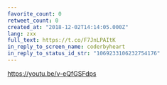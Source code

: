 ```yaml
---
favorite_count: 0
retweet_count: 0
created_at: "2018-12-02T14:14:05.000Z"
lang: zxx
full_text: https://t.co/F7JnLPAItK
in_reply_to_screen_name: coderbyheart
in_reply_to_status_id_str: "1069233106232754176"
---
```


<https://youtu.be/v-eQfGSFdps>
